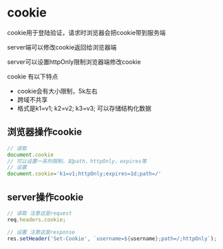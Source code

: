 # cookie

cookie用于登陆验证，请求时浏览器会把cookie带到服务端

server端可以修改cookie返回给浏览器端

server可以设置httpOnly限制浏览器端修改cookie

cookie 有以下特点

- cookie会有大小限制，5k左右
- 跨域不共享
- 格式是k1=v1; k2=v2; k3=v3; 可以存储结构化数据

## 浏览器操作cookie

```js
// 读取
document.cookie
// 可以设置一系列限制，如path，httpOnly，expires等
// 设置
document.cookie='k1=v1;httpOnly;expires=1d;path=/'
```

## server操作cookie

```js
// 读取 注意这是request
req.headers.cookie;

// 设置 注意这是response
res.setHeader('Set-Cookie', `username=${username};path=/;httpOnly`);
```
